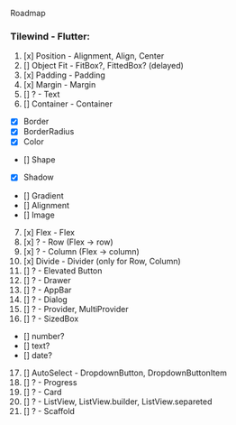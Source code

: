 Roadmap

### Tilewind - Flutter:

1. [x] Position - Alignment, Align, Center
2. [] Object Fit - FitBox?, FittedBox? (delayed)
3. [x] Padding - Padding
4. [x] Margin - Margin
5. [] ? - Text
6. [] Container - Container

- [x] Border
- [x] BorderRadius
- [x] Color
- [] Shape
- [x] Shadow
- [] Gradient
- [] Alignment
- [] Image

7. [x] Flex - Flex
8. [x] ? - Row (Flex -> row)
9. [x] ? - Column (Flex -> column)
10. [x] Divide - Divider (only for Row, Column)
11. [] ? - Elevated Button
12. [] ? - Drawer
13. [] ? - AppBar
14. [] ? - Dialog
15. [] ? - Provider, MultiProvider
16. [] ? - SizedBox

- [] number?
- [] text?
- [] date?

17. [] AutoSelect - DropdownButton, DropdownButtonItem
18. [] ? - Progress
19. [] ? - Card
20. [] ? - ListView, ListView.builder, ListView.separeted
21. [] ? - Scaffold
